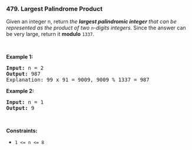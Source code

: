 <h3 align="left"> 479. Largest Palindrome Product</h3>
<div><p>Given an integer n, return <em>the <strong>largest palindromic integer</strong> that can be represented as the product of two <code>n</code>-digits integers</em>. Since the answer can be very large, return it <strong>modulo</strong> <code>1337</code>.</p>

<p>&nbsp;</p>
<p><strong>Example 1:</strong></p>

<pre><strong>Input:</strong> n = 2
<strong>Output:</strong> 987
Explanation: 99 x 91 = 9009, 9009 % 1337 = 987
</pre>

<p><strong>Example 2:</strong></p>

<pre><strong>Input:</strong> n = 1
<strong>Output:</strong> 9
</pre>

<p>&nbsp;</p>
<p><strong>Constraints:</strong></p>

<ul>
	<li><code>1 &lt;= n &lt;= 8</code></li>
</ul>
</div>